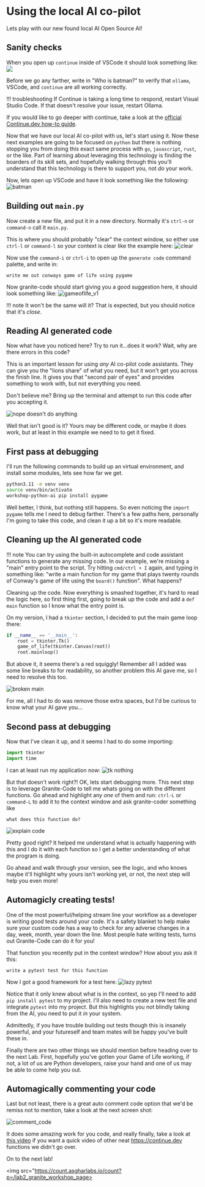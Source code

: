 # Using the local AI co-pilot

Lets play with our new found local AI Open Source AI!

## Sanity checks

When you open up `continue` inside of VSCode it should look something like:
![](https://docs.continue.dev/assets/images/understand-ca0edc3d06922dd4a95e31fa06f999ec.gif)

Before we go any farther, write in "Who is batman?" to verify that `ollama`,
VSCode, and `continue` are all working correctly.

!!! troubleshooting
    If Continue is taking a long time to respond, restart Visual Studio Code. If that doesn't resolve your issue, restart Ollama.

If you would like to go deeper with continue, take a look at the [official Continue.dev how-to guide]( https://docs.continue.dev/how-to-use-continue).

Now that we have our local AI co-pilot with us, let's start using it. Now these
next examples are going to be focused on `python` but there is nothing stopping
you from doing this exact same process with `go`, `javascript`, `rust`, or the
like. Part of learning about leveraging this technology is finding the boarders
of its skill sets, and hopefully walking through this you'll understand that
this technology is there to support you, not _do_ your work.

Now, lets open up VSCode and have it look something like the following:
![batman](../images/whoisbatman.png)

## Building out `main.py`

Now create a new file, and put it in a new directory. Normally it's `ctrl-n` or `command-n` call it
`main.py`.

This is where you should probably "clear" the context window, so either use `ctrl-l` or `command-l` so
your context is clear like the example here:
![clear](../images/clearscreen.png)

Now use the `command-i` or `ctrl-i` to open up the `generate code` command palette, and write in:
```
write me out conways game of life using pygame
```

Now granite-code should start giving you a good suggestion here, it should look something like:
![gameoflife_v1](../images/gameoflife_v1.png)

!!! note
    It won't be the same will it? That is expected, but you should notice that it's _close_.


## Reading AI generated code

Now what have you noticed here? Try to run it...does it work? Wait, why are there errors in this code?

This is an important lesson for using _any_ AI co-pilot code assistants. They can give you the "lions share"
of what you need, but it won't get you across the finish line. It gives you that "second pair of eyes" and provides
something to work with, but not everything you need.

Don't believe me? Bring up the terminal and attempt to run this code after you accepting it.

![nope doesn't do anything](../images/nowork.png)

Well that isn't good is it? Yours may be different code, or maybe it does work, but at least in this
example we need to to get it fixed.

## First pass at debugging

I'll run the following commands to build up an virtual environment, and install some modules, lets
see how far we get.

```bash
python3.11 -m venv venv
source venv/bin/activate
workshop-python-ai pip install pygame
```

Well better, I think, but nothing still happens. So even noticing the `import pygame` tells me I need to
debug farther. There's a few paths here, personally I'm going to take this code, and clean it up a bit
so it's more readable.

## Cleaning up the AI generated code

!!! note
    You can try using the built-in autocomplete and code assistant functions to generate any missing code. In our example, we're missing a "main" entry point to the script. Try hitting `cmd/ctrl + I` again, and typing in something like: "write a main function for my game that plays twenty rounds of Conway's game of life using the `board()` function". What happens?

Cleaning up the code. Now everything is smashed together, it's hard to read the logic here, so first
thing first, going to break up the code and add a `def main` function so I know what the entry point is.

On my version, I had a `tkinter` section, I decided to put the main game loop there:
```python
if __name__ == '__main__':
    root = tkinter.Tk()
    game_of_life(tkinter.Canvas(root))
    root.mainloop()
```

But above it, it seems there's a red squiggly! Remember all I added was some line breaks to for readability,
so another problem this AI gave me, so I need to resolve this too.

![broken main](../images/broken_main.png)

For me, all I had to do was remove those extra spaces, but I'd be curious to know what your AI gave you...

## Second pass at debugging

Now that I've clean it up, and it seems I had to do some importing:

```python
import tkinter
import time
```
I can at least run my application now:
![tk nothing](../images/tk_nothing.png)

But that doesn't work right?! OK, lets start debugging more. This next step is to leverage Granite-Code to
tell me whats going on with the different functions. Go ahead and highlight any _one_ of them and run:
`ctrl-L` or `command-L` to add it to the context window and ask granite-coder something like

```
what does this function do?
```

![explain code](../images/explain_code.png)

Pretty good right? It helped me understand what is actually happening with this and I do it with each
function so I get a better understanding of what the program is doing.

Go ahead and walk through your version, see the logic, and who knows maybe it'll highlight why yours
isn't working yet, or not, the next step will help you even more!

## Automagicly creating tests!

One of the most powerful/helping stream line your workflow as a developer is writing good tests
around your code. It's a safety blanket to help make sure your custom code has a way to check for
any adverse changes in a day, week, month, year down the line. Most people hate writing tests,
turns out Granite-Code can do it for you!

That function you recently put in the context window? How about you ask it this:

```text
write a pytest test for this function
```

Now I got a good framework for a test here:
![lazy pytest](../images/pytest_test.png)

Notice that it only knew about what is in the context, so yep I'll need to add `pip install pytest` to
my project. I'll also need to create a new test file and integrate `pytest` into my project. But
this highlights you not blindly taking from the AI, you need to put it _in_ your system.

Admittedly, if you have trouble building out tests though this is insanely powerful, and your
futureself and team mates will be happy you've built these in.

Finally there are two other things we should mention before heading over to the next Lab. First,
hopefully you've gotten your Game of Life working, if not, a lot of us are Python developers,
raise your hand and one of us may be able to come help you out.

## Automagically commenting your code

Last but not least, there is a great auto comment code option that we'd be remiss not to mention,
take a look at the next screen shot:

![comment_code](../images/comment_code.png)

It does some amazing work for you code, and really finally, take a look at [this video](https://www.youtube.com/watch?v=V3Yq6w9QaxI) if you want a quick video of other neat https://continue.dev functions we didn't go over.

On to the next lab!

<img src="https://count.asgharlabs.io/count?p=/lab2_granite_workshop_page>


